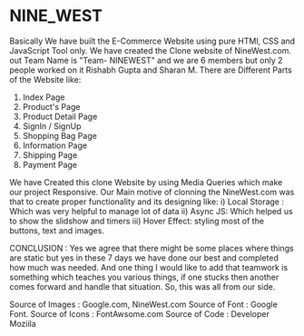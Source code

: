 # NINE_WEST

Basically We have built the E-Commerce Website using pure HTMl, CSS and JavaScript Tool only. We have created the Clone website of NineWest.com. out Team Name is "Team- NINEWEST" and we are 6 members but only 2 people worked on it Rishabh Gupta and Sharan M.
There are Different Parts of the Website like: 
  1. Index Page 
  2. Product's Page 
  3. Product Detail Page 
  4. SignIn / SignUp 
  5. Shopping Bag Page 
  6. Information Page 
  7. Shipping Page
  8. Payment Page

We have Created this clone Website by using Media Queries which make our project Responsive. Our Main motive of clonning the NineWest.com was that to create proper functionality and its designing like: 
  i) Local Storage : Which was very helpful to manage lot of data 
  ii) Async JS: Which helped us to show the slidshow and timers 
  iii) Hover Effect: styling most of the buttons, text and images.

CONCLUSION : Yes we agree that there might be some places where things are static but yes in these 7 days we have done our best and completed how much was needed. And one thing I would like to add that teamwork is something which teaches you various things, if one stucks then another comes forward and handle that situation. So, this was all from our side.

Source of Images : Google.com, NineWest.com
Source of Font : Google Font.
Source of Icons : FontAwsome.com
Source of Code : Developer Moziila
